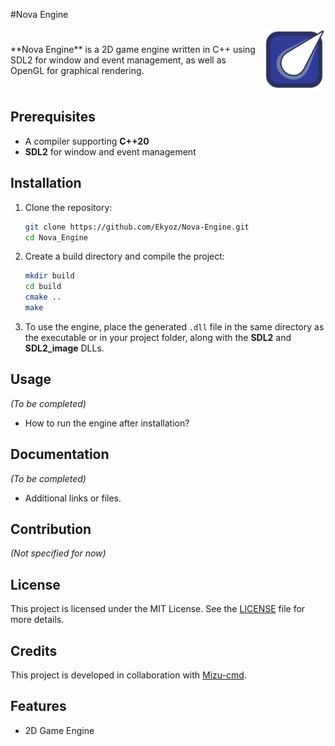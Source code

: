 #Nova Engine

<div style="display: flex; justify-content: space-between; align-items: center;">
    <p style="margin: 0;">**Nova Engine** is a 2D game engine written in C++ using SDL2 for window and event management, as well as OpenGL for graphical rendering.</p>
    <img src="/assets/nova-logo.png" alt="Logo" style="width:100px; height:auto; margin-left:10px;"/>
</div>

## Prerequisites

- A compiler supporting **C++20**
- **SDL2** for window and event management

## Installation

1. Clone the repository:
   ```bash
   git clone https://github.com/Ekyoz/Nova-Engine.git
   cd Nova_Engine
   ```

2. Create a build directory and compile the project:
   ```bash
   mkdir build
   cd build
   cmake ..
   make
   ```

3. To use the engine, place the generated `.dll` file in the same directory as the executable or in your project folder, along with the **SDL2** and **SDL2_image** DLLs.

## Usage

*(To be completed)*  
- How to run the engine after installation?

## Documentation

*(To be completed)*  
- Additional links or files.

## Contribution

*(Not specified for now)*

## License

This project is licensed under the MIT License. See the [LICENSE](LICENSE) file for more details.

## Credits

This project is developed in collaboration with [Mizu-cmd](https://github.com/Mizu-cmd).

## Features

- 2D Game Engine
